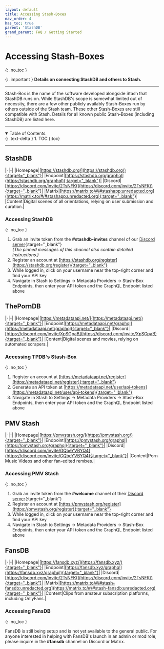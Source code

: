```yaml
---
layout: default
title: Accessing Stash-Boxes
nav_order: 4
has_toc: true
parent: 'StashDB'
grand_parent: FAQ / Getting Started
---
```


# Accessing Stash-Boxes
{: .no_toc }

{: .important }
**Details on connecting StashDB and others to Stash.**

---

Stash-Box is the name of the software developed alongside Stash that StashDB runs on. While StashDB's scope is somewhat limited out of necessity, there are a few other publicly availably Stash-Boxes run by others outside of the Stash team. These other Stash-Boxes are still compatible with Stash. Details for all known public Stash-Boxes (including StashDB) are listed here.

---

<details open markdown="block">
  <summary>
    Table of Contents
  </summary>
  {: .text-delta }
1. TOC
{:toc}
</details>

---

## StashDB

|-|-|
|Homepage|[https://stashdb.org/](https://stashdb.org/){:target="_blank"}|
|Endpoint|[https://stashdb.org/graphql](https://stashdb.org/graphql){:target="_blank"}|
|Discord|[https://discord.com/invite/2TsNFKt](https://discord.com/invite/2TsNFKt){:target="_blank"}|
|Matrix|[https://matrix.to/#/#stashapp:unredacted.org](https://matrix.to/#/#stashapp:unredacted.org){:target="_blank"}|
|Content|Digital scenes of all orientations, relying on user submission and curation.|

### Accessing StashDB
{: .no_toc }

1. Grab an invite token from the **#stashdb-invites** channel of our [Discord server](https://discord.com/invite/2TsNFKt){:target="_blank"} <br> *(The pinned messages of this channel also contain detailed instructions.)*
1. Register an account at [https://stashdb.org/register](https://stashdb.org/register){:target="_blank"}
1. While logged in, click on your username near the top-right corner and find your API key
1. Navigate in Stash to Settings -> Metadata Providers -> Stash-Box Endpoints, then enter your API token and the GraphQL Endpoint listed above

## ThePornDB

|-|-|
|Homepage|[https://metadataapi.net/](https://metadataapi.net/){:target="_blank"}|
|Endpoint|[https://metadataapi.net/graphql](https://metadataapi.net/graphql){:target="_blank"}|
|Discord|[https://discord.com/invite/XpSGpaB](https://discord.com/invite/XpSGpaB){:target="_blank"}|
|Content|Digital scenes and movies, relying on automated scrapers.|

### Accessing TPDB's Stash-Box
{: .no_toc }

1. Register an account at [https://metadataapi.net/register](https://metadataapi.net/register){:target="_blank"}
1. Generate an API token at [https://metadataapi.net/user/api-tokens](https://metadataapi.net/user/api-tokens){:target="_blank"}
1. Navigate in Stash to Settings -> Metadata Providers -> Stash-Box Endpoints, then enter your API token and the GraphQL Endpoint listed above

## PMV Stash

|-|-|
|Homepage|[https://pmvstash.org/](https://pmvstash.org/){:target="_blank"}|
|Endpoint|[https://pmvstash.org/graphql](https://pmvstash.org/graphql){:target="_blank"}|
|Discord|[https://discord.com/invite/GQbeYVBYQ4](https://discord.com/invite/GQbeYVBYQ4){:target="_blank"}|
|Content|Porn Music Videos and other fan-edited remixes.|

### Accessing PMV Stash
{: .no_toc }

1. Grab an invite token from the **#welcome** channel of their [Discord server](https://discord.com/invite/GQbeYVBYQ4){:target="_blank"}
1. Register an account at [https://pmvstash.org/register](https://pmvstash.org/register){:target="_blank"}
1. While logged in, click on your username near the top-right corner and find your API key
1. Navigate in Stash to Settings -> Metadata Providers -> Stash-Box Endpoints, then enter your API token and the GraphQL Endpoint listed above

## FansDB

|-|-|
|Homepage|[https://fansdb.xyz/](https://fansdb.xyz/){:target="_blank"}|
|Endpoint|[https://fansdb.xyz/graphql](https://fansdb.xyz/graphql){:target="_blank"}|
|Discord|[https://discord.com/invite/2TsNFKt](https://discord.com/invite/2TsNFKt){:target="_blank"}|
|Matrix|[https://matrix.to/#/#stash-fansdb:unredacted.org](https://matrix.to/#/#stash-fansdb:unredacted.org){:target="_blank"}|
|Content|Clips from amateur subscription platforms, including OnlyFans.|

### Accessing FansDB
{: .no_toc }

FansDB is still being setup and is not yet available to the general public. For anyone interested in helping with FansDB's launch in an admin or mod role, please inquire in the **#fansdb** channel on Discord or Matrix.
